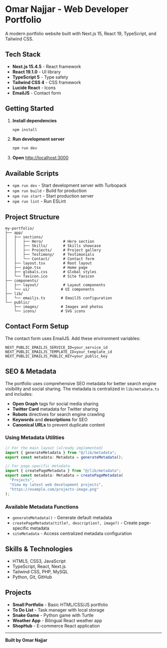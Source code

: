# Omar Najjar - Web Developer Portfolio

A modern portfolio website built with Next.js 15, React 19, TypeScript, and Tailwind CSS.

## Tech Stack

- **Next.js 15.4.5** - React framework
- **React 19.1.0** - UI library
- **TypeScript 5** - Type safety
- **Tailwind CSS 4** - CSS framework
- **Lucide React** - Icons
- **EmailJS** - Contact form

## Getting Started

1. **Install dependencies**

   ```bash
   npm install
   ```

2. **Run development server**

   ```bash
   npm run dev
   ```

3. **Open** [http://localhost:3000](http://localhost:3000)

## Available Scripts

- `npm run dev` - Start development server with Turbopack
- `npm run build` - Build for production
- `npm run start` - Start production server
- `npm run lint` - Run ESLint

## Project Structure

```
my-portfolio/
├── app/
│   ├── sections/
│   │   ├── Hero/         # Hero section
│   │   ├── Skills/       # Skills showcase
│   │   ├── Projects/     # Project gallery
│   │   ├── Testimony/    # Testimonials
│   │   └── Contact/      # Contact form
│   ├── layout.tsx        # Root layout
│   ├── page.tsx          # Home page
│   ├── globals.css       # Global styles
│   └── favicon.ico       # Site favicon
├── components/
│   ├── layout/           # Layout components
│   └── ui/              # UI components
├── lib/
│   └── emailjs.ts       # EmailJS configuration
└── public/
    ├── images/          # Images and photos
    └── icons/           # SVG icons
```

## Contact Form Setup

The contact form uses EmailJS. Add these environment variables:

```env
NEXT_PUBLIC_EMAILJS_SERVICE_ID=your_service_id
NEXT_PUBLIC_EMAILJS_TEMPLATE_ID=your_template_id
NEXT_PUBLIC_EMAILJS_PUBLIC_KEY=your_public_key
```

## SEO & Metadata

The portfolio uses comprehensive SEO metadata for better search engine visibility and social sharing. The metadata is centralized in `lib/metadata.ts` and includes:

- **Open Graph** tags for social media sharing
- **Twitter Card** metadata for Twitter sharing
- **Robots** directives for search engine crawling
- **Keywords** and **descriptions** for SEO
- **Canonical URLs** to prevent duplicate content

### Using Metadata Utilities

```typescript
// For the main layout (already implemented)
import { generateMetadata } from "@/lib/metadata";
export const metadata: Metadata = generateMetadata();

// For page-specific metadata
import { createPageMetadata } from "@/lib/metadata";
export const metadata: Metadata = createPageMetadata(
  "Projects",
  "View my latest web development projects",
  "https://example.com/projects-image.png"
);
```

### Available Metadata Functions

- `generateMetadata()` - Generate default metadata
- `createPageMetadata(title?, description?, image?)` - Create page-specific metadata
- `siteMetadata` - Access centralized metadata configuration

## Skills & Technologies

- HTML5, CSS3, JavaScript
- TypeScript, React, Next.js
- Tailwind CSS, PHP, MySQL
- Python, Git, GitHub

## Projects

- **Small Portfolio** - Basic HTML/CSS/JS portfolio
- **To Do List** - Task manager with local storage
- **Snake Game** - Python game with Turtle
- **Weather App** - Bilingual React weather app
- **ShopHub** - E-commerce React application

---

**Built by Omar Najjar**
